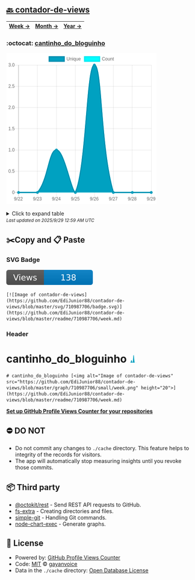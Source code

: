 ## [🔙 contador-de-views](https://github.com/EdiJunior88/contador-de-views)
| [**Week →**](https://github.com/EdiJunior88/contador-de-views/blob/master/readme/710987706/week.md) | [**Month →**](https://github.com/EdiJunior88/contador-de-views/blob/master/readme/710987706/month.md) | [**Year →**](https://github.com/EdiJunior88/contador-de-views/blob/master/readme/710987706/year.md) |
| ---- | ---- | ----- |
### :octocat: [cantinho_do_bloguinho](https://github.com/EdiJunior88/cantinho_do_bloguinho)
![Image of contador-de-views](https://github.com/EdiJunior88/contador-de-views/blob/master/graph/710987706/large/week.png)

<details>
	<summary>Click to expand table</summary>
	<h2>:calendar: Week Page Views Table</h2>
<table>
	<tr>
		<th>
			Last Updated
		</th>
		<th>
			Unique
		</th>
		<th>
			Count
		</th>
	</tr>
	<tr>
		<td>
			<code>2025/9/29</code>
		</td>
		<td>
			<code>0</code>
		</td>
		<td>
			<code>0</code>
		</td>
	</tr>
	<tr>
		<td>
			<code>2025/9/28</code>
		</td>
		<td>
			<code>0</code>
		</td>
		<td>
			<code>0</code>
		</td>
	</tr>
	<tr>
		<td>
			<code>2025/9/27</code>
		</td>
		<td>
			<code>0</code>
		</td>
		<td>
			<code>0</code>
		</td>
	</tr>
	<tr>
		<td>
			<code>2025/9/26</code>
		</td>
		<td>
			<code>3</code>
		</td>
		<td>
			<code>3</code>
		</td>
	</tr>
	<tr>
		<td>
			<code>2025/9/25</code>
		</td>
		<td>
			<code>0</code>
		</td>
		<td>
			<code>0</code>
		</td>
	</tr>
	<tr>
		<td>
			<code>2025/9/24</code>
		</td>
		<td>
			<code>1</code>
		</td>
		<td>
			<code>1</code>
		</td>
	</tr>
	<tr>
		<td>
			<code>2025/9/23</code>
		</td>
		<td>
			<code>0</code>
		</td>
		<td>
			<code>0</code>
		</td>
	</tr>
	<tr>
		<td>
			<code>2025/9/22</code>
		</td>
		<td>
			<code>0</code>
		</td>
		<td>
			<code>0</code>
		</td>
	</tr>
</table>

</details>
<small><i>Last updated on 2025/9/29 12:59 AM UTC</i></small>

## ✂️Copy and 📋 Paste
### SVG Badge
[![Image of contador-de-views](https://github.com/EdiJunior88/contador-de-views/blob/master/svg/710987706/badge.svg)](https://github.com/EdiJunior88/contador-de-views/blob/master/readme/710987706/week.md)
```readme
[![Image of contador-de-views](https://github.com/EdiJunior88/contador-de-views/blob/master/svg/710987706/badge.svg)](https://github.com/EdiJunior88/contador-de-views/blob/master/readme/710987706/week.md)
```
### Header
# cantinho_do_bloguinho [<img alt="Image of contador-de-views" src="https://github.com/EdiJunior88/contador-de-views/blob/master/graph/710987706/small/week.png" height="20">](https://github.com/EdiJunior88/contador-de-views/blob/master/readme/710987706/week.md)
```readme
# cantinho_do_bloguinho [<img alt="Image of contador-de-views" src="https://github.com/EdiJunior88/contador-de-views/blob/master/graph/710987706/small/week.png" height="20">](https://github.com/EdiJunior88/contador-de-views/blob/master/readme/710987706/week.md)
```
[**Set up GitHub Profile Views Counter for your repositories**](https://github.com/gayanvoice/github-profile-views-counter)
## ⛔ DO NOT
- Do not commit any changes to `./cache` directory. This feature helps to integrity of the records for visitors.
- The app will automatically stop measuring insights until you revoke those commits.
## 📦 Third party

- [@octokit/rest](https://www.npmjs.com/package/@octokit/rest) - Send REST API requests to GitHub.
- [fs-extra](https://www.npmjs.com/package/fs-extra) - Creating directories and files.
- [simple-git](https://www.npmjs.com/package/simple-git) - Handling Git commands.
- [node-chart-exec](https://www.npmjs.com/package/node-chart-exec) - Generate graphs.
## 📄 License
- Powered by: [GitHub Profile Views Counter](https://github.com/gayanvoice/github-profile-views-counter)
- Code: [MIT](./LICENSE) © [gayanvoice](https://github.com/gayanvoice/github-profile-views-counter)
- Data in the `./cache` directory: [Open Database License](https://opendatacommons.org/licenses/odbl/1-0/)